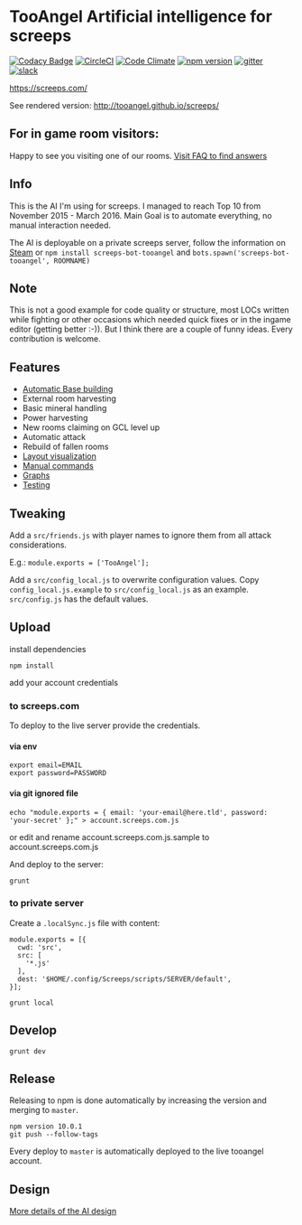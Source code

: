 # TooAngel Artificial intelligence for screeps

[![Codacy Badge](https://api.codacy.com/project/badge/Grade/7cdc61c18abf4b3b89ad6a2f12ca7990)](https://www.codacy.com/app/TooAngel/screeps?utm_source=github.com&utm_medium=referral&utm_content=TooAngel/screeps&utm_campaign=badger)
[![CircleCI](https://circleci.com/gh/TooAngel/screeps.svg?style=svg)](https://circleci.com/gh/TooAngel/screeps)
[![Code Climate](https://codeclimate.com/github/TooAngel/screeps/badges/gpa.svg)](https://codeclimate.com/github/TooAngel/screeps)
[![npm version](https://badge.fury.io/js/screeps-bot-tooangel.svg)](https://badge.fury.io/js/screeps-bot-tooangel)
[![gitter](https://badges.gitter.im/gitterHQ/gitter.png)](https://gitter.im/screeps-bot-tooangel/Lobby)
[![slack](https://img.shields.io/badge/slack-17/17-green.svg)](https://screeps.slack.com/messages/tooangels/)

https://screeps.com/

See rendered version:
http://tooangel.github.io/screeps/

## For in game room visitors:

Happy to see you visiting one of our rooms. [Visit FAQ to find answers](doc/FAQ.md)

## Info

This is the AI I'm using for screeps. I managed to reach Top 10
from November 2015 - March 2016. Main Goal is to automate everything, no
manual interaction needed.

The AI is deployable on a private screeps server, follow the information on
[Steam](http://steamcommunity.com/sharedfiles/filedetails/?id=800902233) or
`npm install screeps-bot-tooangel` and `bots.spawn('screeps-bot-tooangel', ROOMNAME)`

## Note

This is not a good example for code quality or structure, most LOCs written
while fighting or other occasions which needed quick fixes or in the ingame
editor (getting better :-)). But I think there are a couple of funny ideas. Every contribution is
welcome.

## Features

 - [Automatic Base building](doc/BaseBuilding.md)
 - External room harvesting
 - Basic mineral handling
 - Power harvesting
 - New rooms claiming on GCL level up
 - Automatic attack
 - Rebuild of fallen rooms
 - [Layout visualization](doc/Visualization.md)
 - [Manual commands](doc/Manual.md)
 - [Graphs](doc/Graphs.md)
 - [Testing](doc/Testing.md)

## Tweaking

Add a `src/friends.js` with player names to ignore them from all attack
considerations.

E.g.:
`module.exports = ['TooAngel'];`


Add a `src/config_local.js` to overwrite configuration values. Copy
`config_local.js.example` to `src/config_local.js` as an example. `src/config.js`
has the default values.

## Upload

install dependencies

    npm install

add your account credentials

### to screeps.com

To deploy to the live server provide the credentials.

#### via env

    export email=EMAIL
    export password=PASSWORD

#### via git ignored file

    echo "module.exports = { email: 'your-email@here.tld', password: 'your-secret' };" > account.screeps.com.js
 or edit and rename account.screeps.com.js.sample to account.screeps.com.js   

And deploy to the server:

    grunt

### to private server
Create a `.localSync.js` file with content:
```
module.exports = [{
  cwd: 'src',
  src: [
    '*.js'
  ],
  dest: '$HOME/.config/Screeps/scripts/SERVER/default',
}];
```

    grunt local


## Develop

    grunt dev

## Release

Releasing to npm is done automatically by increasing the version and merging to `master`.

    npm version 10.0.1
    git push --follow-tags

Every deploy to `master` is automatically deployed to the live tooangel account.

## Design

[More details of the AI design](doc/Design.md)
